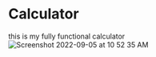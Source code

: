 # Calculator
this is my fully functional calculator
![Screenshot 2022-09-05 at 10 52 35 AM](https://user-images.githubusercontent.com/109502452/189401634-b16ff24a-bac5-4d33-aa63-90f1091aff4b.png)
